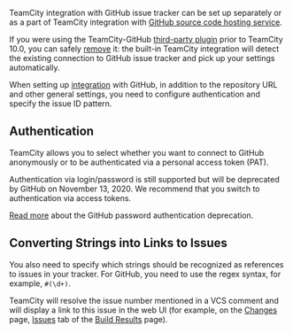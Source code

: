 [//]: # (title: GitHub)
[//]: # (auxiliary-id: GitHub)

TeamCity integration with GitHub issue tracker can be set up separately or as a part of TeamCity integration with [GitHub source code hosting service](integrating-teamcity-with-vcs-hosting-services.md).

<tip>

If you were using the TeamCity-GitHub [third-party plugin](https://github.com/milgner/TeamCityGithub) prior to TeamCity 10.0, you can safely [remove](installing-additional-plugins.md#Uninstalling+a+plugin+via+Web+UI) it: the built-in TeamCity integration will detect the existing connection to GitHub issue tracker and pick up your settings automatically.
</tip>


When setting up [integration](integrating-teamcity-with-issue-tracker.md#Enabling+Issue+Tracker+Integration) with GitHub, in addition to the repository URL and other general settings, you need to configure authentication and specify the issue ID pattern.

## Authentication

TeamCity allows you to select whether you want to connect to GitHub anonymously or to be authenticated via a personal access token (PAT).

<note>

Authentication via login/password is still supported but will be deprecated by GitHub on November 13, 2020. We recommend that you switch to authentication via access tokens.

[Read more](https://developer.github.com/changes/2020-02-14-deprecating-password-auth/) about the GitHub password authentication deprecation.

</note>

## Converting Strings into Links to Issues

You also need to specify which strings should be recognized as references to issues in your tracker. For GitHub, you need to use the regex syntax, for example, `#(\d+)`.

TeamCity will resolve the issue number mentioned in a VCS comment and will display a link to this issue in the web UI (for example, on the [Changes](working-with-build-results.md#Changes) page, [Issues](working-with-build-results.md#Related+Issues) tab of the [Build Results](working-with-build-results.md) page).
